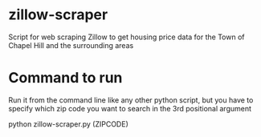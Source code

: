 # zillow-scraper
Script for web scraping Zillow to get housing price data for the Town of Chapel Hill and the surrounding areas

# Command to run

Run it from the command line like any other python script, but you have to specify which zip code you want to search in the 3rd positional argument

python zillow-scraper.py (ZIPCODE)